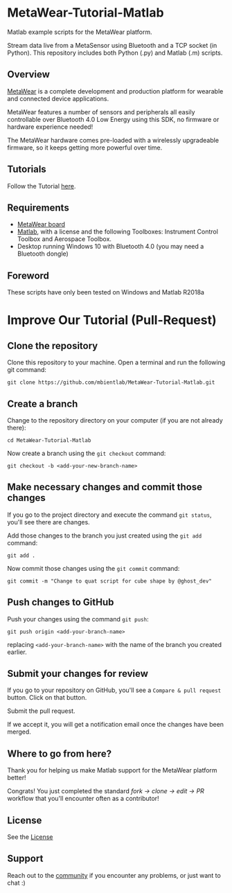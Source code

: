 # MetaWear-Tutorial-Matlab

Matlab example scripts for the MetaWear platform. 

Stream data live from a MetaSensor using Bluetooth and a TCP socket (in Python). This repository includes both Python (.py) and Matlab (.m) scripts.

## Overview

[MetaWear](https://mbientlab.com) is a complete development and production platform for wearable and connected device applications.

MetaWear features a number of sensors and peripherals all easily controllable over Bluetooth 4.0 Low Energy using this SDK, no firmware or hardware experience needed!

The MetaWear hardware comes pre-loaded with a wirelessly upgradeable firmware, so it keeps getting more powerful over time.

## Tutorials

Follow the Tutorial [here](https://mbientlab.com/tutorials/Matlab.html).

## Requirements

- [MetaWear board](https://mbientlab.com/store/)
- [Matlab](https://www.mathworks.com/products/matlab.html), with a license and the following Toolboxes: Instrument Control Toolbox and Aerospace Toolbox.
- Desktop running Windows 10 with Bluetooth 4.0 (you may need a Bluetooth dongle)

## Foreword

These scripts have only been tested on Windows and Matlab R2018a

# Improve Our Tutorial (Pull-Request)

## Clone the repository

Clone this repository to your machine. Open a terminal and run the following git command:

```
git clone https://github.com/mbientlab/MetaWear-Tutorial-Matlab.git
```
## Create a branch

Change to the repository directory on your computer (if you are not already there):

```
cd MetaWear-Tutorial-Matlab
```
Now create a branch using the `git checkout` command:

```
git checkout -b <add-your-new-branch-name>
```

## Make necessary changes and commit those changes

If you go to the project directory and execute the command `git status`, you'll see there are changes.

Add those changes to the branch you just created using the `git add` command:

```
git add .
```

Now commit those changes using the `git commit` command:

```
git commit -m "Change to quat script for cube shape by @ghost_dev"
```

## Push changes to GitHub

Push your changes using the command `git push`:

```
git push origin <add-your-branch-name>
```
replacing `<add-your-branch-name>` with the name of the branch you created earlier.

## Submit your changes for review

If you go to your repository on GitHub, you'll see a `Compare & pull request` button. Click on that button.

Submit the pull request.

If we accept it, you will get a notification email once the changes have been merged.

## Where to go from here?

Thank you for helping us make Matlab support for the MetaWear platform better!

Congrats!  You just completed the standard _fork -> clone -> edit -> PR_ workflow that you'll encounter often as a contributor!

## License
See the [License](https://github.com/mbientlab/MetaWear-Tutorial-Matlab/blob/master/LICENSE)

## Support
Reach out to the [community](https://mbientlab.com/community/) if you encounter any problems, or just want to chat :)
